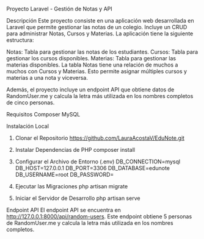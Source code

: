 Proyecto Laravel - Gestión de Notas y API

Descripción
Este proyecto consiste en una aplicación web desarrollada en Laravel que permite gestionar las notas de un colegio. Incluye un CRUD para administrar Notas, Cursos y Materias. La aplicación tiene la siguiente estructura:

Notas: Tabla para gestionar las notas de los estudiantes.
Cursos: Tabla para gestionar los cursos disponibles.
Materias: Tabla para gestionar las materias disponibles.
La tabla Notas tiene una relación de muchos a muchos con Cursos y Materias. Esto permite asignar múltiples cursos y materias a una nota y viceversa.

Además, el proyecto incluye un endpoint API que obtiene datos de RandomUser.me y calcula la letra más utilizada en los nombres completos de cinco personas.


Requisitos
Composer
MySQL

Instalación Local
1. Clonar el Repositorio
https://github.com/LauraAcostaV/EduNote.git

2. Instalar Dependencias de PHP
composer install

3. Configurar el Archivo de Entorno (.env)
DB_CONNECTION=mysql
DB_HOST=127.0.0.1
DB_PORT=3306
DB_DATABASE=edunote
DB_USERNAME=root
DB_PASSWORD=

4. Ejecutar las Migraciones
php artisan migrate

5. Iniciar el Servidor de Desarrollo
php artisan serve

Endpoint API
El endpoint API se encuentra en http://127.0.0.1:8000/api/random-users. Este endpoint obtiene 5 personas de RandomUser.me y calcula la letra más utilizada en los nombres completos.
